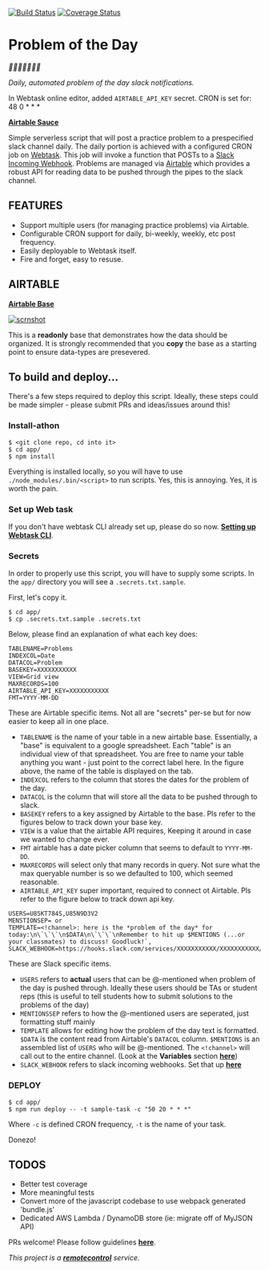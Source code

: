[![Build Status](https://travis-ci.org/mottaquikarim/pod.svg?branch=master)](https://travis-ci.org/mottaquikarim/pod) [![Coverage Status](https://coveralls.io/repos/github/mottaquikarim/pod/badge.svg?branch=master&foo=bar)](https://coveralls.io/github/mottaquikarim/pod?branch=master)
# Problem of the Day

*🎉🎈🎂🍾🎊🍻💃*

*Daily, automated problem of the day slack notifications.*

In Webtask online editor, added `AIRTABLE_API_KEY` secret.
CRON is set for: 48 0 * * *

**[Airtable Sauce](https://airtable.com/appYuybi6kTNS0Gng/api/docs#nodejs/table:problems:list)**

Simple serverless script that will post a practice problem to a prespecified slack channel daily. The daily portion is achieved with a configured CRON job on [Webtask](https://webtask.io/). This job will invoke a function that POSTs to a [Slack Incoming Webhook](https://api.slack.com/incoming-webhooks). Problems are managed via [Airtable](https://airtable.com/) which provides a robust API for reading data to be pushed through the pipes to the slack channel.

## FEATURES

* Support multiple users (for managing practice problems) via Airtable.
* Configurable CRON support for daily, bi-weekly, weekly, etc post frequency.
* Easily deployable to Webtask itself.
* Fire and forget, easy to resuse.

## AIRTABLE 

**[Airtable Base](https://airtable.com/shr3P5RqRDz747vG4/tblfaahWqXucnCmOC/viwqQx6a4ZbiLz6R0)**

[![scrnshot](https://github.com/mottaquikarim/remotecontrol/blob/master/assets/pod-scrnshot2.png?raw=true)](https://airtable.com/shr3P5RqRDz747vG4/tblfaahWqXucnCmOC/viwqQx6a4ZbiLz6R0)

This is a **readonly** base that demonstrates how the data should be organized. It is strongly recommended that you **copy** the base as a starting point to ensure data-types are presevered.

## To build and deploy...

There's a few steps required to deploy this script. Ideally, these steps could be made simpler - please submit PRs and ideas/issues around this!

### Install-athon

```
$ <git clone repo, cd into it>
$ cd app/
$ npm install
```

Everything is installed locally, so you will have to use `./node_modules/.bin/<script>` to run scripts. Yes, this is annoying. Yes, it is worth the pain.

### Set up Web task

If you don't have webtask CLI already set up, please do so now. **[Setting up Webtask CLI](https://webtask.io/docs/wt-cli)**.

### Secrets

In order to properly use this script, you will have to supply some scripts. In the `app/` directory you will see a `.secrets.txt.sample`.

First, let's copy it.

```
$ cd app/
$ cp .secrets.txt.sample .secrets.txt
```

Below, please find an explanation of what each key does:

```
TABLENAME=Problems
INDEXCOL=Date
DATACOL=Problem
BASEKEY=XXXXXXXXXXX
VIEW=Grid view
MAXRECORDS=100
AIRTABLE_API_KEY=XXXXXXXXXXX
FMT=YYYY-MM-DD
```

These are Airtable specific items. Not all are "secrets" per-se but for now easier to keep all in one place. 

* `TABLENAME` is the name of your table in a new airtable base. Essentially, a "base" is equivalent to a google spreadsheet. Each "table" is an individual view of that spreadsheet. You are free to name your table anything you want - just point to the correct label here. In the figure above, the name of the table is displayed on the tab.
* `INDEXCOL` refers to the column that stores the dates for the problem of the day.
* `DATACOL` is the column that will store all the data to be pushed through to slack.
* `BASEKEY` refers to a key assigned by Airtable to the base. Pls refer to the figures below to track down your base key.
* `VIEW` is a value that the airtable API requires, Keeping it around in case we wanted to change ever.
* `FMT` airtable has a date picker column that seems to default to `YYYY-MM-DD`.
* `MAXRECORDS` will select only that many records in query. Not sure what the max queryable number is so we defaulted to 100, which seemed reasonable.
* `AIRTABLE_API_KEY` super important, required to connect ot Airtable. Pls refer to the figure below to track down api key.

```
USERS=U85KT784S,U85N9D3V2
MENSTIONSEP= or 
TEMPLATE=<!channel>: here is the *problem of the day* for today:\n\`\`\`\n$DATA\n\`\`\`\nRemember to hit up $MENTIONS (...or your classmates) to discuss! Goodluck!`,
SLACK_WEBHOOK=https://hooks.slack.com/services/XXXXXXXXXXX/XXXXXXXXXXX/XXXXXXXXXXX
```

These are Slack specific items.

* `USERS` refers to **actual** users that can be @-mentioned when problem of the day is pushed through. Ideally these users should be TAs or student reps (this is useful to tell students how to submit solutions to the problems of the day)
* `MENTIONSSEP` refers to how the @-mentioned users are seperated, just formatting stuff mainly
* `TEMPLATE` allows for editing how the problem of the day text is formatted. `$DATA` is the content read from Airtable's `DATACOL` column. `$MENTIONS` is an assembled list of `USERS` who will be @-mentioned. The `<!channel>` will call out to the entire channel. (Look at the **Variables** section **[here](https://api.slack.com/docs/message-formatting#message_formatting)**)
* `SLACK_WEBHOOK` refers to slack incoming webhooks. Set that up **[here](https://api.slack.com/incoming-webhooks)**

### DEPLOY

```
$ cd app/
$ npm run deploy -- -t sample-task -c "50 20 * * *"
```

Where `-c` is defined CRON frequency, `-t` is the name of your task. 

Donezo!

## TODOS

* Better test coverage
* More meaningful tests
* Convert more of the javascript codebase to use webpack generated 'bundle.js'
* Dedicated AWS Lambda / DynamoDB store (ie: migrate off of MyJSON API)

PRs welcome! Please follow guidelines **[here](https://github.com/mottaquikarim/remotecontrol/blob/master/CONTRIBUTE.md)**.

*This project is a **[remotecontrol](https://github.com/mottaquikarim/remotecontrol)** service.*
